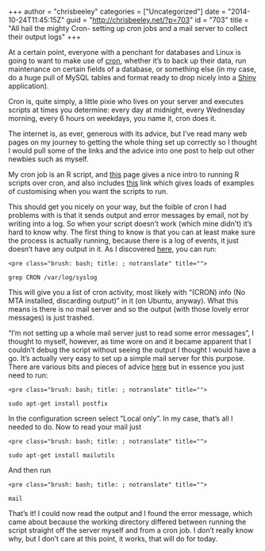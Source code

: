 +++
author = "chrisbeeley"
categories = ["Uncategorized"]
date = "2014-10-24T11:45:15Z"
guid = "http://chrisbeeley.net/?p=703"
id = "703"
title = "All hail the mighty Cron- setting up cron jobs and a mail server to collect their output logs"
+++

At a certain point, everyone with a penchant for databases and Linux is going to want to make use of [cron](https://help.ubuntu.com/community/CronHowto), whether it’s to back up their data, run maintenance on certain fields of a database, or something else (in my case, do a huge pull of MySQL tables and format ready to drop nicely into a [Shiny](http://shiny.rstudio.com/) application).

Cron is, quite simply, a little pixie who lives on your server and executes scripts at times you determine: every day at midnight, every Wednesday morning, every 6 hours on weekdays, you name it, cron does it.

The internet is, as ever, generous with its advice, but I’ve read many web pages on my journey to getting the whole thing set up correctly so I thought I would pull some of the links and the advice into one post to help out other newbies such as myself.

My cron job is an R script, and [this](http://tgmstat.wordpress.com/2013/09/11/schedule-rscript-with-cron/) page gives a nice intro to running R scripts over cron, and also includes [this](http://www.thegeekstuff.com/2009/06/15-practical-crontab-examples/) link which gives loads of examples of customising when you want the scripts to run.

This should get you nicely on your way, but the foible of cron I had problems with is that it sends output and error messages by email, not by writing into a log. So when your script doesn’t work (which mine didn’t) it’s hard to know why. The first thing to know is that you can at least make sure the process is actually running, because there is a log of events, it just doesn’t have any output in it. As I discovered [here](http://askubuntu.com/questions/56683/where-is-the-cron-crontab-log), you can run:

```
<pre class="brush: bash; title: ; notranslate" title="">

grep CRON /var/log/syslog

```

This will give you a list of cron activity, most likely with “(CRON) info (No MTA installed, discarding output)” in it (on Ubuntu, anyway). What this means is there is no mail server and so the output (with those lovely error messages) is just trashed.

“I’m not setting up a whole mail server just to read some error messages”, I thought to myself, however, as time wore on and it became apparent that I couldn’t debug the script without seeing the output I thought I would have a go. It’s actually very easy to set up a simple mail server for this purpose. There are various bits and pieces of advice [here](http://askubuntu.com/questions/2261/how-are-administrators-supposed-to-read-roots-mail) but in essence you just need to run:

```
<pre class="brush: bash; title: ; notranslate" title="">

sudo apt-get install postfix

```

In the configuration screen select “Local only”. In my case, that’s all I needed to do. Now to read your mail just

```
<pre class="brush: bash; title: ; notranslate" title="">

sudo apt-get install mailutils

```

And then run

```
<pre class="brush: bash; title: ; notranslate" title="">

mail

```

That’s it! I could now read the output and I found the error message, which came about because the working directory differed between running the script straight off the server myself and from a cron job. I don’t really know why, but I don’t care at this point, it works, that will do for today.